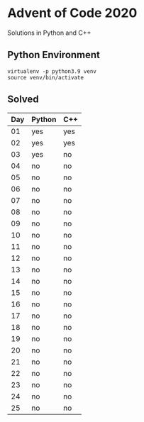 # Advent of Code 2020

Solutions in Python and C++

## Python Environment

```
virtualenv -p python3.9 venv
source venv/bin/activate
```

## Solved

Day | Python | C++
---|---|---
01 | yes | yes
02 | yes | yes
03 | yes | no
04 | no | no
05 | no | no
06 | no | no
07 | no | no
08 | no | no
09 | no | no
10 | no | no
11 | no | no
12 | no | no
13 | no | no
14 | no | no
15 | no | no
16 | no | no
17 | no | no
18 | no | no
19 | no | no
20 | no | no
21 | no | no
22 | no | no
23 | no | no
24 | no | no
25 | no | no

